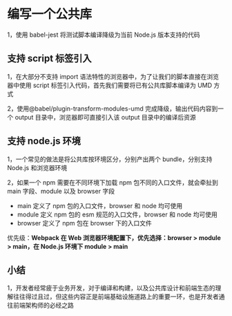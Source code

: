 # 编写一个公共库

1，使用 babel-jest 将测试脚本编译降级为当前 Node.js 版本⽀持的代码

## 支持 script 标签引⼊

1，在⼤部分不⽀持 import 语法特性的浏览器中，为了让我们的脚本直接在浏览器中使⽤ script 标签引⼊代码，⾸先我们需要将已有公共库脚本编译为 UMD ⽅式

2，使用@babel/plugin-transform-modules-umd 完成降级，输出代码内容到⼀个 output ⽬录中，浏览器即可直接引⼊该 output ⽬录中的编译后资源

## 支持 node.js 环境

1，⼀个常⻅的做法是将公共库按环境区分，分别产出两个 bundle，分别⽀持 Node.js 和浏览器环境

2，如果⼀个 npm 需要在不同环境下加载 npm 包不同的⼊⼝⽂件，就会牵扯到 main 字段、module 以及 browser 字段

- main 定义了 npm 包的入口文件，browser 和 node 均可使用
- module 定义 npm 包的 esm 规范的入口文件，browser 和 node 均可使用
- browser 定义了 npm 包在 browser 下的入口文件

优先级：**Webpack 在 Web 浏览器环境配置下，优先选择：browser > module > main，在 Node.js 环境下 module > main**

## 小结

1，开发者经常疲于业务开发，对于编译和构建，以及公共库设计和前端⽣态的理解往往得过且过，但这些内容正是前端基础设施道路上的重要⼀环，也是开发者通往前端架构师的必经之路
